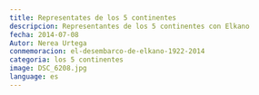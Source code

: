 ```yaml
---
title: Representates de los 5 continentes
descripcion: Representantes de los 5 continentes con Elkano
fecha: 2014-07-08
Autor: Nerea Urtega
conmemoracion: el-desembarco-de-elkano-1922-2014
categoria: los 5 continentes
image: DSC_6208.jpg
language: es
---
```

